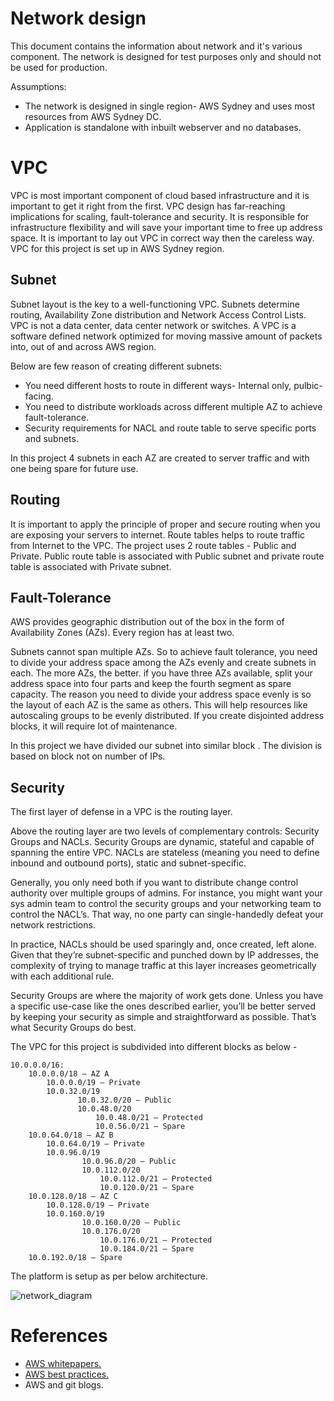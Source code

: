 # Network design


This document contains the information about network and it's various component. The network is designed for test purposes only and should not be used for production.

Assumptions:


* The network is designed in single region- AWS Sydney and uses most resources from AWS Sydney DC.
* Application is standalone with inbuilt webserver and no databases.



# VPC


VPC is most important component of cloud based infrastructure and it is important to get it right from the first. VPC design has far-reaching implications for scaling, fault-tolerance and security. It is responsible for infrastructure flexibility and will save your important time to free up address space. It is important to lay out VPC in correct way then the careless way. VPC for this project is set up in AWS Sydney region.

## Subnet


 Subnet layout is the key to a well-functioning VPC. Subnets determine routing, Availability Zone distribution and Network Access Control Lists. VPC is not a data center, data center network or switches. A VPC is a software defined network optimized for moving massive amount of packets into, out of and across AWS region.

 Below are few reason of creating different subnets:
* You need different hosts to route in different ways- Internal only, pulbic-facing.
* You need to distribute workloads across different multiple AZ to achieve fault-tolerance.
* Security requirements for NACL and route table to serve specific ports and subnets.

In this project 4 subnets in each AZ are created to server traffic and with one being spare for future use.


## Routing


It is important to apply the principle of proper and secure routing when you are exposing your servers to internet. Route tables helps to route traffic from Internet to the VPC.
The project uses 2 route tables - Public and Private. Public route table is associated with Public subnet and private route table is associated with Private subnet. 

## Fault-Tolerance


AWS provides geographic distribution out of the box in the form of Availability Zones (AZs). Every region has at least two.

Subnets cannot span multiple AZs. So to achieve fault tolerance, you need to divide your address space among the AZs evenly and create subnets in each. The more AZs, the better. if you have three AZs available, split your address space into four parts and keep the fourth segment as spare capacity.
The reason you need to divide your address space evenly is so the layout of each AZ is the same as others. This will help resources like autoscaling groups to be evenly distributed. If you create disjointed address blocks, it will require lot of maintenance.

In this project we have divided our subnet into similar block . The division is based on block not on number of IPs.


## Security


The first layer of defense in a VPC is the routing layer.

Above the routing layer are two levels of complementary controls: Security Groups and NACLs. Security Groups are dynamic, stateful and capable of spanning the entire VPC. NACLs are stateless (meaning you need to define inbound and outbound ports), static and subnet-specific.

Generally, you only need both if you want to distribute change control authority over multiple groups of admins. For instance, you might want your sys admin team to control the security groups and your networking team to control the NACL’s. That way, no one party can single-handedly defeat your network restrictions.

In practice, NACLs should be used sparingly and, once created, left alone. Given that they’re subnet-specific and punched down by IP addresses, the complexity of trying to manage traffic at this layer increases geometrically with each additional rule.

Security Groups are where the majority of work gets done. Unless you have a specific use-case like the ones described earlier, you’ll be better served by keeping your security as simple and straightforward as possible. That’s what Security Groups do best.

The VPC for this project is  subdivided into different blocks as below -

```
10.0.0.0/16:
    10.0.0.0/18 — AZ A
        10.0.0.0/19 — Private
        10.0.32.0/19
               10.0.32.0/20 — Public
               10.0.48.0/20
                   10.0.48.0/21 — Protected
                   10.0.56.0/21 — Spare
    10.0.64.0/18 — AZ B
        10.0.64.0/19 — Private
        10.0.96.0/19
                10.0.96.0/20 — Public
                10.0.112.0/20
                    10.0.112.0/21 — Protected
                    10.0.120.0/21 — Spare
    10.0.128.0/18 — AZ C
        10.0.128.0/19 — Private
        10.0.160.0/19
                10.0.160.0/20 — Public
                10.0.176.0/20
                    10.0.176.0/21 — Protected
                    10.0.184.0/21 — Spare
    10.0.192.0/18 — Spare

```


The platform is setup as per below architecture.

![network_diagram](https://user-images.githubusercontent.com/42830023/45263158-96d56a00-b467-11e8-9609-ac778750de88.PNG)


# References

* [AWS whitepapers.](https://aws.amazon.com/whitepapers/)
* [AWS best practices.](https://aws.amazon.com/whitepapers/architecting-for-the-aws-cloud-best-practices/)
* AWS and git blogs.